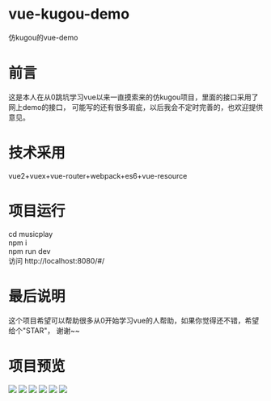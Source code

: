 # vue-kugou-demo
仿kugou的vue-demo
# 前言
这是本人在从0跳坑学习vue以来一直摸索来的仿kugou项目，里面的接口采用了网上demo的接口，
可能写的还有很多瑕疵，以后我会不定时完善的，也欢迎提供意见。
# 技术采用
vue2+vuex+vue-router+webpack+es6+vue-resource
# 项目运行
cd musicplay    
npm i      
npm run dev         
访问 http://localhost:8080/#/
# 最后说明
这个项目希望可以帮助很多从0开始学习vue的人帮助，如果你觉得还不错，希望给个"STAR"，
谢谢~~
# 项目预览
<img src="jietu/jietu1.png">
<img src="jietu/jietu2.png">
<img src="jietu/jietu3.png">
<img src="jietu/jietu4.png">
<img src="jietu/jietu5.png">
<img src="jietu/jietu6.png">